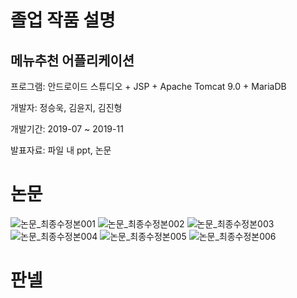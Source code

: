 # 졸업 작품 설명
## 메뉴추천 어플리케이션
프로그램: 안드로이드 스튜디오 + JSP + Apache Tomcat 9.0 + MariaDB

개발자: 정승욱, 김윤지, 김진형

개발기간: 2019-07 ~ 2019-11

발표자료: 파일 내 ppt, 논문

# 논문 #
![논문_최종수정본001](https://user-images.githubusercontent.com/52955203/71829153-4c114400-30e7-11ea-9f78-92ebed7b9535.jpg)
![논문_최종수정본002](https://user-images.githubusercontent.com/52955203/71829154-4c114400-30e7-11ea-8eec-165a3ecb8e79.jpg)
![논문_최종수정본003](https://user-images.githubusercontent.com/52955203/71829155-4c114400-30e7-11ea-853f-292dc033caa0.jpg)
![논문_최종수정본004](https://user-images.githubusercontent.com/52955203/71829156-4ca9da80-30e7-11ea-872e-bb6bc5f52965.jpg)
![논문_최종수정본005](https://user-images.githubusercontent.com/52955203/71829157-4ca9da80-30e7-11ea-9370-66e7b34a0393.jpg)
![논문_최종수정본006](https://user-images.githubusercontent.com/52955203/71829158-4ca9da80-30e7-11ea-9f7d-9b0d96fe2bfc.jpg)

# 판넬 #
